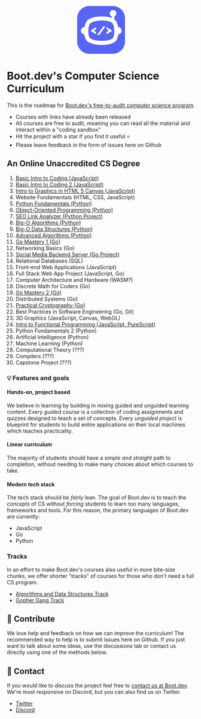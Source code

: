 <p align="center">
  <img width="128" src="logo.png">
</p>

# Boot.dev's Computer Science Curriculum

This is the roadmap for [Boot.dev's free-to-audit computer science program](https://boot.dev). 

* Courses with links have already been released
* All courses are free to audit, meaning you can read all the material and interact within a "coding sandbox"
* Hit the project with a star if you find it useful ⭐
* Please leave feedback in the form of issues here on Github

## An Online Unaccredited CS Degree

1. [Basic Intro to Coding (JavaScript)](https://boot.dev/course/2af5c197-21eb-48b4-bd90-b0d59adb311e/eca6fbac-01a2-4b03-9837-e2242d665e21/7e8e6413-34a8-41bd-afb2-4e342a40f23f)
2. [Basic Intro to Coding 2 (JavaScript)](https://boot.dev/course/fc90fccd-2516-4919-83e2-ea5987b0d3fa/004c8728-b78e-4363-b556-61bd4819905f/96af9198-eb08-4ce0-abdd-0e4da9d542bd)
3. [Intro to Graphics in HTML 5 Canvas (JavaScript)](https://boot.dev/course/bf7fc867-372e-484b-933f-f9cd2d4957c8/26154d59-593a-4d4a-9399-b6250f5864ad/b43d4067-97c7-4dec-b4c7-fbfff8a8398c)
4. Website Fundamentals (HTML, CSS, JavaScript)
5. [Python Fundamentals (Python)](https://boot.dev/course/f9a25dfb-3e00-4727-ac78-36de82315355/caf44bf0-6565-400d-a566-af006b22dd2f/c499d5ac-97fe-4efa-9c63-1664100098d1)
6. [Object-Oriented Programming (Python)](https://boot.dev/course/f9a48bbc-d1ff-4388-bf0c-23c6e3c60ae0)
7. [SEO Link Analyzer (Python Project)](https://boot.dev/project/59fbb2aa-7d67-4e88-bac8-42f49798a9f5/4a7010c1-e7d3-4cc5-9b1b-d1f4e9f9ce81)
8. [Big-O Algorithms (Python)](https://boot.dev/course/884342fc-5469-47b4-8125-8bfc897428a8/67214b76-2e4b-4fc1-9610-2cf8c7c1c3a2/b6e716d2-df64-487e-aa7b-d768e8a2c8fc)
9. [Big-O Data Structures (Python)](https://boot.dev/course/7bbb53ed-2106-4f6b-b885-e7645c2ff9d8/a9d59658-4e3c-441e-973b-147cc3c7e9de/666a9872-74d2-46d9-910a-63581b306302)
10. [Advanced Algorithms (Python)](https://boot.dev/course/aaad49fb-0dc5-43c6-992c-96d3f83ee663/573c4cc4-f178-4465-bb76-5ee4718f12a6/dfef3058-b62d-4774-be32-80d933a0a766)
11. [Go Mastery 1 (Go)](https://boot.dev/course/3b39d0f6-f944-4f1b-832d-a1daba32eda4/9e6acea2-8081-404d-9c34-3b5f677fa580/a74a68e0-9e85-4328-8868-5db0089ea11b)
12. Networking Basics (Go)
13. [Social Media Backend Server (Go Project)](https://boot.dev/project/709a2e74-eb45-46ea-ac26-4b8e6a3ce3e6/e367dd21-a96b-4f45-bccc-89349283c87c)
14. Relational Databases (SQL)
15. Front-end Web Applications (JavaScript)
16. Full Stack Web App Project (JavaScript, Go)
17. Computer Architecture and Hardware (WASM?)
18. Discrete Math for Coders (Go)
19. [Go Mastery 2 (Go)](https://boot.dev/course/41357578-6185-4d07-b463-d4efdb3635c0/9bfdb774-7cf6-4d6b-95b7-9ef498a340d8/7336e595-1c87-4065-a19f-9706c72603a7)
20. Distributed Systems (Go)
21. [Practical Cryptography (Go)](https://boot.dev/course/6321ddbf-49eb-4748-9737-6bc12e8bb705/4907b729-6a49-409c-a634-d64d357f9a8b/5c7bdecf-b3be-4947-aea6-749e2d1d96b4)
22. Best Practices in Software Engineering (Go, Git)
23. 3D Graphics (JavaScript, Canvas, WebGL)
24. [Intro to Functional Programming (JavaScript, PureScript)](https://boot.dev/course/b1459f0c-21eb-41e5-b7f3-562ef69d344c/65e3ea51-a0c4-41d6-9e4f-750942bcb0c9/f0d6c12b-fe3f-4920-a6a0-b2ae830b1658)
25. Python Fundamentals 2 (Python)
26. Artificial Intelligence (Python)
27. Machine Learning (Python)
28. Computational Theory (???)
29. Compilers (???)
30. Capstone Project (???)

### 💡 Features and goals

#### Hands-on, project based

We believe in learning by building in mixing guided and unguided learning content. Every *guided course* is a collection of coding assignments and quizzes designed to teach a set of concepts. Every *unguided project* is blueprint for students to build entire applications on their local machines which teaches practicality.

#### Linear curriculum

The majority of students should have a *simple and straight* path to completion, without needing to make many choices about which courses to take.

#### Modern tech stack

The tech stack should be *fairly* lean. The goal of Boot.dev is to teach the *concepts* of CS without *forcing* students to learn too many languages, frameworks and tools. For this reason, the primary languages of Boot.dev are currently:

* JavaScript
* Go
* Python

### Tracks

In an effort to make Boot.dev's courses also useful in more bite-size chunks, we offer shorter "tracks" of courses for those who don't need a full CS program.

* [Algorithms and Data Structures Track](ALGOS_DS_TRACK.md)
* [Gopher Gang Track](GOPHER_GANG_TRACK.md)

## 👏 Contribute

We love help and feedback on how we can improve the curriculum! The recommended way to help is to submit issues here on Github. If you just want to talk about some ideas, use the discussions tab or contact us directly using one of the methods below.

## 💬 Contact

If you would like to discuss the project feel free to [contact us at Boot.dev](https://blog.boot.dev/contact/). We're most responsive on Discord, but you can also find us on Twitter.

* [Twitter](https://twitter.com/bootdotdev)
* [Discord](https://discord.gg/EEkFwbv)
